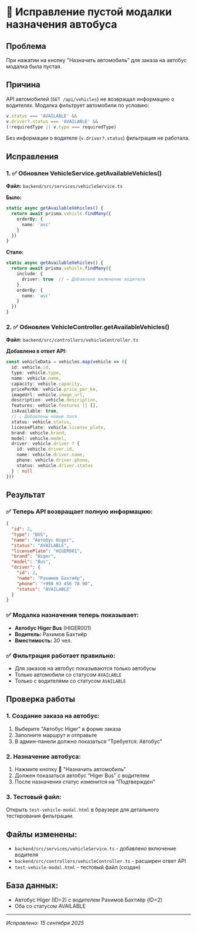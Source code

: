 # 🚌 Исправление пустой модалки назначения автобуса

## Проблема
При нажатии на кнопку "Назначить автомобиль" для заказа на автобус модалка была пустая.

## Причина
API автомобилей (`GET /api/vehicles`) не возвращал информацию о водителях. Модалка фильтрует автомобили по условию:
```javascript
v.status === 'AVAILABLE' && 
v.driver?.status === 'AVAILABLE' &&
(!requiredType || v.type === requiredType)
```

Без информации о водителе (`v.driver?.status`) фильтрация не работала.

## Исправления

### 1. ✅ Обновлен VehicleService.getAvailableVehicles()

**Файл:** `backend/src/services/vehicleService.ts`

**Было:**
```typescript
static async getAvailableVehicles() {
  return await prisma.vehicle.findMany({
    orderBy: {
      name: 'asc'
    }
  })
}
```

**Стало:**
```typescript
static async getAvailableVehicles() {
  return await prisma.vehicle.findMany({
    include: {
      driver: true  // ← Добавлено включение водителя
    },
    orderBy: {
      name: 'asc'
    }
  })
}
```

### 2. ✅ Обновлен VehicleController.getAvailableVehicles()

**Файл:** `backend/src/controllers/vehicleController.ts`

**Добавлено в ответ API:**
```typescript
const vehicleData = vehicles.map(vehicle => ({
  id: vehicle.id,
  type: vehicle.type,
  name: vehicle.name,
  capacity: vehicle.capacity,
  pricePerKm: vehicle.price_per_km,
  imageUrl: vehicle.image_url,
  description: vehicle.description,
  features: vehicle.features || [],
  isAvailable: true,
  // ↓ Добавлены новые поля
  status: vehicle.status,
  licensePlate: vehicle.license_plate,
  brand: vehicle.brand,
  model: vehicle.model,
  driver: vehicle.driver ? {
    id: vehicle.driver.id,
    name: vehicle.driver.name,
    phone: vehicle.driver.phone,
    status: vehicle.driver.status
  } : null
}))
```

## Результат

### ✅ Теперь API возвращает полную информацию:
```json
{
  "id": 2,
  "type": "BUS",
  "name": "Автобус Higer",
  "status": "AVAILABLE",
  "licensePlate": "HIGER001",
  "brand": "Higer",
  "model": "Bus",
  "driver": {
    "id": 2,
    "name": "Рахимов Бахтиёр",
    "phone": "+998 93 456 78 90",
    "status": "AVAILABLE"
  }
}
```

### ✅ Модалка назначения теперь показывает:
- **Автобус Higer Bus** (HIGER001)
- **Водитель:** Рахимов Бахтиёр
- **Вместимость:** 30 чел.

### ✅ Фильтрация работает правильно:
- Для заказов на автобус показываются только автобусы
- Только автомобили со статусом `AVAILABLE`
- Только с водителями со статусом `AVAILABLE`

## Проверка работы

### 1. Создание заказа на автобус:
1. Выберите "Автобус Higer" в форме заказа
2. Заполните маршрут и отправьте
3. В админ-панели должно показаться "Требуется: Автобус"

### 2. Назначение автобуса:
1. Нажмите кнопку 🚗 "Назначить автомобиль"
2. Должен показаться автобус "Higer Bus" с водителем
3. После назначения статус изменится на "Подтвержден"

### 3. Тестовый файл:
Открыть `test-vehicle-modal.html` в браузере для детального тестирования фильтрации.

## Файлы изменены:
- `backend/src/services/vehicleService.ts` - добавлено включение водителя
- `backend/src/controllers/vehicleController.ts` - расширен ответ API
- `test-vehicle-modal.html` - тестовый файл (создан)

## База данных:
- Автобус Higer (ID=2) с водителем Рахимов Бахтиёр (ID=2)
- Оба со статусом AVAILABLE

---
*Исправлено: 15 сентября 2025*
